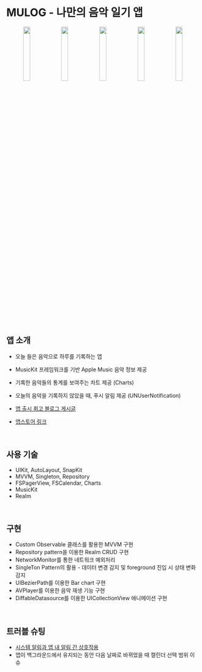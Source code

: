 # MULOG - 나만의 음악 일기 앱


<p align="center">
  <img src="https://github.com/limsub/MyMusicDiary/assets/99518799/310c1162-9178-4012-b55c-3ee4cfd352f9" align="center" width="19%">
  <img src="https://github.com/limsub/MyMusicDiary/assets/99518799/bd0a11e9-1785-41fa-a2b8-86b431e78f56" align="center" width="19%">
  <img src="https://github.com/limsub/MyMusicDiary/assets/99518799/f0b71c62-7483-4e0d-a61e-f54c6a3d1726" align="center" width="19%">
  <img src="https://github.com/limsub/MyMusicDiary/assets/99518799/dce024cf-c9fa-4156-b9de-04988672db47" align="center" width="19%">
  <img src="https://github.com/limsub/MyMusicDiary/assets/99518799/e248cc49-148c-4066-81f4-0a5c1851d3b1" align="center" width="19%">
</p>

<br>

## 앱 소개

- 오늘 들은 음악으로 하루를 기록하는 앱
- MusicKit 프레임워크를 기반 Apple Music 음악 정보 제공
- 기록한 음악들의 통계를 보여주는 차트 제공 (Charts)
- 오늘의 음악을 기록하지 않았을 때, 푸시 알림 제공 (UNUserNotification)

- [앱 출시 회고 블로그 게시글](https://velog.io/@s_sub/%EC%83%88%EC%8B%B9-iOS-%EA%B0%9C%EC%9D%B8-%EC%95%B1-%EC%B6%9C%EC%8B%9C-%ED%9A%8C%EA%B3%A0-MULOG-%EB%AE%A4%EB%A1%9C%EA%B7%B8)
- [앱스토어 링크](https://apps.apple.com/kr/app/mulog-%EB%AE%A4%EB%A1%9C%EA%B7%B8-%EB%82%98%EB%A7%8C%EC%9D%98-%EC%9D%8C%EC%95%85-%EC%9D%BC%EA%B8%B0-%EC%95%B1/id6469449605)

<br>

## 사용 기술

- UIKit, AutoLayout, SnapKit
- MVVM, Singleton, Repository
- FSPagerView, FSCalendar, Charts
- MusicKit
- Realm

<br>

## 구현
- Custom Observable 클래스를 활용한 MVVM 구현
- Repository pattern을 이용한 Realm CRUD 구현
- NetworkMonitor를 통한 네트워크 예외처리
- SingleTon Pattern의 활용 - 데이터 변경 감지 및 foreground 진입 시 상태 변화 감지
- UIBezierPath를 이용한 Bar chart 구현
- AVPlayer를 이용한 음악 재생 기능 구현
- DiffableDatasource를 이용한 UICollectionView 애니메이션 구현

<br>

## 트러블 슈팅
- [시스템 알림과 앱 내 알림 간 상호작용](https://prairie-drill-e3a.notion.site/MULOG-c2aad11e2b7e4eac9e3c43bf1df7744c)
- 앱이 백그라운드에서 유지되는 동안 다음 날짜로 바뀌었을 때 캘린더 선택 범위 이슈
